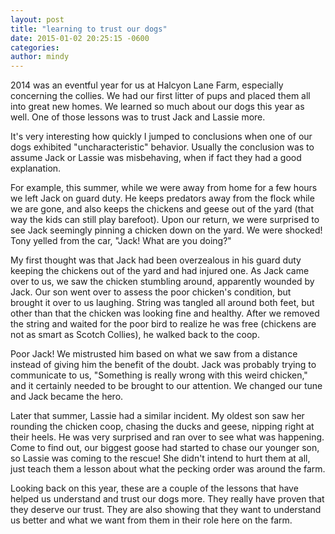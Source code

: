```yaml
---
layout: post
title: "learning to trust our dogs"
date: 2015-01-02 20:25:15 -0600
categories: 
author: mindy
---
```


2014 was an eventful year for us at Halcyon Lane Farm, especially concerning the collies. We had our first litter of pups and placed them all into great new homes. We learned so much about our dogs this year as well. One of those lessons was to trust Jack and Lassie more.

It's very interesting how quickly I jumped to conclusions when one of our dogs exhibited "uncharacteristic" behavior. Usually the conclusion was to assume Jack or Lassie was misbehaving, when if fact they had a good explanation.

For example, this summer, while we were away from home for a few hours we left Jack on guard duty. He keeps predators away from the flock while we are gone, and also keeps the chickens and geese out of the yard (that way the kids can still play barefoot). Upon our return, we were surprised to see Jack seemingly pinning a chicken down on the yard. We were shocked! Tony yelled from the car, "Jack! What are you doing?"

My first thought was that Jack had been overzealous in his guard duty keeping the chickens out of the yard and had injured one. As Jack came over to us, we saw the chicken stumbling around, apparently wounded by Jack. Our son went over to assess the poor chicken's condition, but brought it over to us laughing. String was tangled all around both feet, but other than that the chicken was looking fine and healthy. After we removed the string and waited for the poor bird to realize he was free (chickens are not as smart as Scotch Collies), he walked back to the coop.

Poor Jack! We mistrusted him based on what we saw from a distance instead of giving him the benefit of the doubt. Jack was probably trying to communicate to us, "Something is really wrong with this weird chicken," and it certainly needed to be brought to our attention. We changed our tune and Jack became the hero.

Later that summer, Lassie had a similar incident. My oldest son saw her rounding the chicken coop, chasing the ducks and geese, nipping right at their heels. He was very surprised and ran over to see what was happening. Come to find out, our biggest goose had started to chase our younger son, so Lassie was coming to the rescue! She didn't intend to hurt them at all, just teach them a lesson about what the pecking order was around the farm.

Looking back on this year, these are a couple of the lessons that have helped us understand and trust our dogs more. They really have proven that they deserve our trust. They are also showing that they want to understand us better and what we want from them in their role here on the farm.

